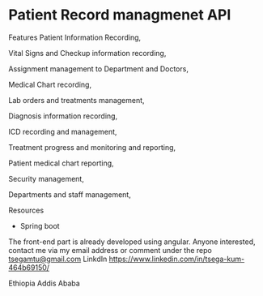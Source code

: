 # Patient Record managmenet API  
 Features
Patient Information Recording,

Vital Signs and Checkup information recording,

Assignment management  to Department and Doctors,

Medical Chart recording,

Lab orders and treatments management,

Diagnosis information recording,

ICD recording and management,

Treatment progress and monitoring and reporting,

Patient medical chart reporting,

Security management,

Departments and staff management,


Resources
- Spring boot

The front-end part is already developed using angular. Anyone interested, contact me via my email address or comment under the repo
tsegamtu@gmail.com
LinkdIn
https://www.linkedin.com/in/tsega-kum-464b69150/

Ethiopia Addis Ababa
